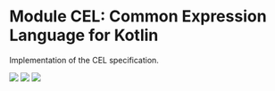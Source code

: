 # Module CEL: Common Expression Language for Kotlin

Implementation of the CEL specification.

<a href="https://search.maven.org/search?q=dev.opensavvy.cel"><img src="https://img.shields.io/maven-central/v/dev.opensavvy.cel/lang.svg?label=Maven%20Central"></a>
<a href="https://opensavvy.dev/open-source/stability.html"><img src="https://badgen.net/static/Stability/experimental/purple"></a>
<a href="https://javadoc.io/doc/dev.opensavvy.cel/lang"><img src="https://badgen.net/static/Other%20versions/javadoc.io/blue"></a>
